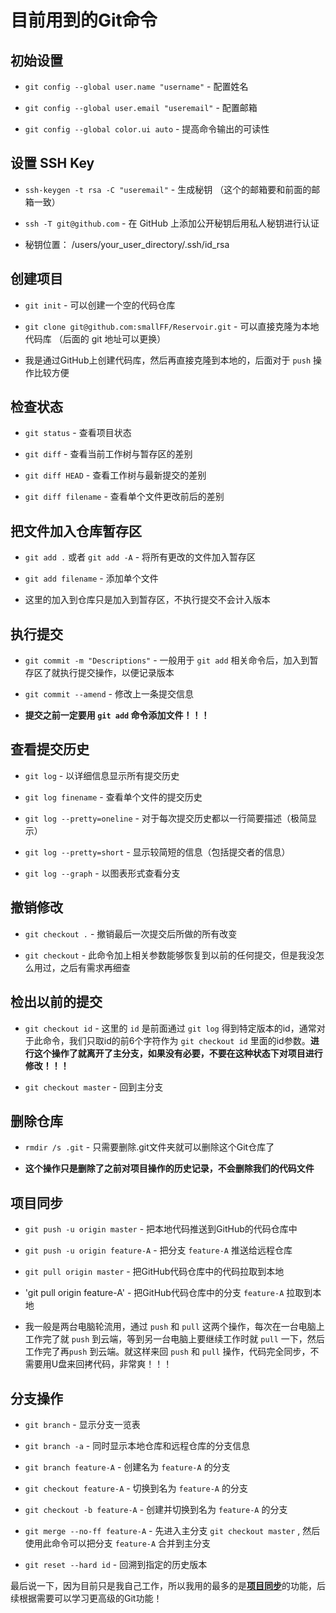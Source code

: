 # 目前用到的Git命令

## 初始设置
- `git config --global user.name "username"` - 配置姓名

- `git config --global user.email "useremail"` - 配置邮箱

- `git config --global color.ui auto` - 提高命令输出的可读性

## 设置 SSH Key

- `ssh-keygen -t rsa -C "useremail"` - 生成秘钥 （这个的邮箱要和前面的邮箱一致）

- `ssh -T git@github.com` - 在 GitHub 上添加公开秘钥后用私人秘钥进行认证

- 秘钥位置： /users/your_user_directory/.ssh/id_rsa

## 创建项目
- `git init` - 可以创建一个空的代码仓库
- `git clone git@github.com:smallFF/Reservoir.git` - 可以直接克隆为本地代码库 （后面的 git 地址可以更换）

- 我是通过GitHub上创建代码库，然后再直接克隆到本地的，后面对于 `push` 操作比较方便

## 检查状态
- `git status` - 查看项目状态

- `git diff` - 查看当前工作树与暂存区的差别

- `git diff HEAD` - 查看工作树与最新提交的差别

- `git diff filename` - 查看单个文件更改前后的差别

## 把文件加入仓库暂存区
- `git add .` 或者 `git add -A` - 将所有更改的文件加入暂存区

- `git add filename` - 添加单个文件

- 这里的加入到仓库只是加入到暂存区，不执行提交不会计入版本

## 执行提交
- `git commit -m "Descriptions"` - 一般用于 `git add` 相关命令后，加入到暂存区了就执行提交操作，以便记录版本

- `git commit --amend` - 修改上一条提交信息

- **提交之前一定要用 `git add` 命令添加文件！！！**

## 查看提交历史
- `git log` - 以详细信息显示所有提交历史

- `git log finename` - 查看单个文件的提交历史

- `git log --pretty=oneline` - 对于每次提交历史都以一行简要描述（极简显示）

- `git log --pretty=short` - 显示较简短的信息（包括提交者的信息）

- `git log --graph` - 以图表形式查看分支

## 撤销修改
- `git checkout .` - 撤销最后一次提交后所做的所有改变

- `git checkout` - 此命令加上相关参数能够恢复到以前的任何提交，但是我没怎么用过，之后有需求再细查

## 检出以前的提交
- `git checkout id` - 这里的 `id` 是前面通过 `git log` 得到特定版本的id，通常对于此命令，我们只取id的前6个字符作为 `git checkout id` 里面的id参数。**进行这个操作了就离开了主分支，如果没有必要，不要在这种状态下对项目进行修改！！！**

- `git checkout master` - 回到主分支

## 删除仓库
- `rmdir /s .git` - 只需要删除.git文件夹就可以删除这个Git仓库了

- **这个操作只是删除了之前对项目操作的历史记录，不会删除我们的代码文件**

## 项目同步
- `git push -u origin master` - 把本地代码推送到GitHub的代码仓库中

- `git push -u origin feature-A` - 把分支 `feature-A` 推送给远程仓库

- `git pull origin master` - 把GitHub代码仓库中的代码拉取到本地

- 'git pull origin feature-A' - 把GitHub代码仓库中的分支 `feature-A` 拉取到本地

- 我一般是两台电脑轮流用，通过 `push` 和 `pull` 这两个操作，每次在一台电脑上工作完了就 `push` 到云端，等到另一台电脑上要继续工作时就 `pull` 一下，然后工作完了再`push` 到云端。就这样来回 `push` 和 `pull` 操作，代码完全同步，不需要用U盘来回拷代码，非常爽！！！

## 分支操作
- `git branch` - 显示分支一览表

- `git branch -a` - 同时显示本地仓库和远程仓库的分支信息

- `git branch feature-A` - 创建名为 `feature-A` 的分支

- `git checkout feature-A` - 切换到名为 `feature-A` 的分支

- `git checkout -b feature-A` - 创建并切换到名为 `feature-A` 的分支

- `git merge --no-ff feature-A` - 先进入主分支 `git checkout master` , 然后使用此命令可以把分支 `feature-A` 合并到主分支

- `git reset --hard id` - 回溯到指定的历史版本

最后说一下，因为目前只是我自己工作，所以我用的最多的是[**项目同步**](##项目同步)的功能，后续根据需要可以学习更高级的Git功能！